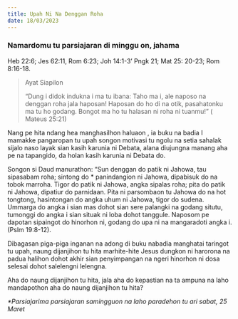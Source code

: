 ```yaml
---
title: Upah Ni Na Denggan Roha
date: 18/03/2023
---
```


### Namardomu tu parsiajaran di minggu on, jahama
Heb 22:6; Jes 62:11, Rom 6:23; Joh 14:1-3’ Pngk 21; Mat 25: 20-23; Rom 8:16-18.

> <p>Ayat Siapilon</p>
> “Dung i didok indukna i ma tu ibana: Taho ma i, ale naposo na denggan roha jala haposan! Haposan do ho di na otik, pasahatonku ma tu ho godang. Bongot ma ho tu halasan ni roha ni tuanmu!” ( Mateus 25:21)

Nang pe hita ndang hea manghasilhon haluaon , ia buku na badia I mamakke pangaropan tu upah songon motivasi tu ngolu na setia sahalak sijalo naso layak sian kasih karunia ni Debata, alana diujungna manang aha pe na tapangido, da holan kasih karunia ni Debata do.

Songon si Daud manurathon: “Sun denggan do patik ni Jahowa, tau sipasabam roha; sintong do * panindangion ni Jahowa, dipabisuk do na tobok marroha. Tigor do patik ni Jahowa, angka sipalas roha; pita do patik ni Jahowa, dipatiur do parnidaan. Pita ni parsombaon tu Jahowa do na hot tongtong, hasintongan do angka uhum ni Jahowa, tigor do sudena. Ummarga do angka i sian mas dohot sian sere palangki na godang situtu, tumonggi do angka i sian situak ni loba dohot tanggule. Naposom pe dapotan sipaingot do hinorhon ni, godang do upa ni na mangaradoti angka i. (Pslm 19:8-12).

Dibagasan piga-piga inganan na adong di buku nabadia manghatai taringot tu upah, naung dijanjihon tu hita marhite-hite Jesus dungkon ni harorona na padua halihon dohot akhir sian penyimpangan na ngeri hinorhon ni dosa selesai dohot salelengni lelengna.

Aha do naung dijanjihon tu hita, jala aha do kepastian na ta ampuna na laho mandapothon aha do naung dijanjihon tu hita?

_*Parsiajarima parsiajaran samingguon na laho paradehon tu ari sabat, 25 Maret_